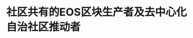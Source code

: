 社区共有的**EOS区块生产者**及**去中心化自治社区推动者**
==============================================================

<!--
[观看视频](https://www.youtube.com/watch?v=PbQpAJOP6iA){: .btn.solid.light }
[了解更多]({% translate_link why-vote %}){: .btn.outline.light }
-->
